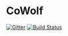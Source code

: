 CoWolf
======

[![Gitter](https://badges.gitter.im/Join%20Chat.svg)](https://gitter.im/CoWolf/CoWolf?utm_source=badge&utm_medium=badge&utm_campaign=pr-badge&utm_content=badge)
[![Build Status](https://lismore.informatik.uni-stuttgart.de/buildStatus/icon?job=CoWolf)](https://lismore.informatik.uni-stuttgart.de/job/CoWolf/)
